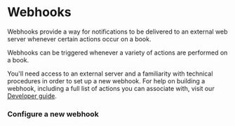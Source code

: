 # Webhooks

Webhooks provide a way for notifications to be delivered to an external web server whenever certain actions occur on a book.

Webhooks can be triggered whenever a variety of actions are performed on a book.

You'll need access to an external server and a familiarity with technical procedures in order to set up a new webhook. For help on building a webhook, including a full list of actions you can associate with, visit our [Developer guide](http://developer.gitbook.com/webhooks/index.html).

### Configure a new webhook



